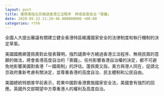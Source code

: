 ```yaml
---
layout: post
title: 蓬佩奧指北京繞過香港立法程序　將成高度自治「喪鐘」
date: 2020-05-22 21:29:46.000000000 +08:00
categories: rthk
---
```


全國人大提出審議有關建立健全香港特區維護國家安全的法律制度和執行機制的決定草案。

美國國務卿蓬佩奧對此發表聲明，強烈譴責中方繞過香港立法程序、無視民眾的意願的做法，將會香港高度自治的「喪鐘」，任何影響香港自治權的決定，都不可避免地影響美國對香港「一國兩制」的評估。蓬佩奧又指，美方與港人同在，促請北京政府重新考慮有關決定，並尊重香港的高度自治、民主體制和公民自由。

美國總統特朗普早前表示，若果中國對香港實施國家安全法，美國會有強烈的回應。英國外交部期望中方尊重港人的權利及高度自治。

